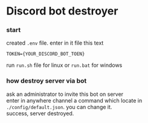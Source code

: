 # Discord bot destroyer

### **start**
created `.env` file.
enter in it file this text
```env
TOKEN={YOUR_DISCORD_BOT_TOEN}
```
run `run.sh` file for linux or `run.bat` for windows

### **how destroy server via bot**
ask an administrator to invite this bot on server<br>
enter in anywhere channel a command which locate in `./config/default.json`. you can change it.<br>
success, server destroyed.<br>